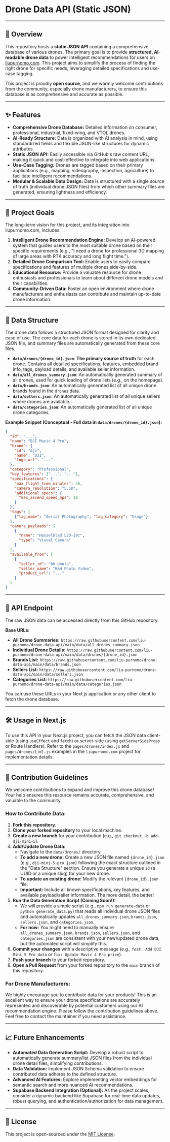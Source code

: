 # Drone Data API (Static JSON)

-----

## 🚀 Overview

This repository hosts a **static JSON API** containing a comprehensive database of various drones. The primary goal is to provide **structured, AI-readable drone data** to power intelligent recommendations for users on [liupurnomo.com](https://liupurnomo.com/). This project aims to simplify the process of finding the right drone for specific needs, leveraging detailed specifications and use-case tagging.

This project is proudly **open source**, and we warmly welcome contributions from the community, especially drone manufacturers, to ensure this database is as comprehensive and accurate as possible.

-----

## ✨ Features

  * **Comprehensive Drone Database:** Detailed information on consumer, professional, industrial, fixed-wing, and VTOL drones.
  * **AI-Ready Structure:** Data is organized with AI analysis in mind, using standardized fields and flexible JSON-like structures for dynamic attributes.
  * **Static JSON API:** Easily accessible via GitHub's raw content URL, making it quick and cost-effective to integrate into web applications.
  * **Use-Case Tagging:** Drones are tagged based on their primary applications (e.g., mapping, videography, inspection, agriculture) to facilitate intelligent recommendations.
  * **Modular & Scalable Data Design:** Data is structured with a single source of truth (individual drone JSON files) from which other summary files are generated, ensuring lightness and efficiency.

-----

## 🎯 Project Goals

The long-term vision for this project, and its integration into liupurnomo.com, includes:

1.  **Intelligent Drone Recommendation Engine:** Develop an AI-powered system that guides users to the most suitable drone based on their specific requirements (e.g., "I need a drone for professional 3D mapping of large areas with RTK accuracy and long flight time.").
2.  **Detailed Drone Comparison Tool:** Enable users to easily compare specifications and features of multiple drones side-by-side.
3.  **Educational Resource:** Provide a valuable resource for drone enthusiasts and professionals to learn about different drone models and their capabilities.
4.  **Community-Driven Data:** Foster an open environment where drone manufacturers and enthusiasts can contribute and maintain up-to-date drone information.

-----

## 📂 Data Structure

The drone data follows a structured JSON format designed for clarity and ease of use. The core data for each drone is stored in its own dedicated JSON file, and summary files are automatically generated from these core files.

  * **`data/drones/{drone_id}.json`**: **The primary source of truth** for each drone. Contains all detailed specifications, features, embedded brand info, tags, payload details, and available seller information.
  * **`data/all_drones_summary.json`**: An automatically generated summary of all drones, used for quick loading of drone lists (e.g., on the homepage).
  * **`data/brands.json`**: An automatically generated list of all unique drone brands found in the `drones` data.
  * **`data/sellers.json`**: An automatically generated list of all unique sellers where drones are available.
  * **`data/categories.json`**: An automatically generated list of all unique drone categories.

**Example Snippet (Conceptual - Full data in `data/drones/{drone_id}.json`):**

```json
{
  "id": "...",
  "name": "DJI Mavic 4 Pro",
  "brand": {
    "id": "dji",
    "name": "DJI",
    "logo_url": "..."
  },
  "category": "Professional",
  "key_features": ["...", "..."],
  "specifications": {
    "max_flight_time_minutes": 46,
    "camera_resolution": "5.1K",
    "additional_specs": {
      "max_ascend_speed_mps": 10
    }
  },
  "tags": [
    {"tag_name": "Aerial Photography", "tag_category": "Usage"}
  ],
  "camera_payloads": [
    {
      "name": "Hasselblad L2D-20c",
      "type": "Visual Camera"
    }
  ],
  "available_from": [
    {
      "seller_id": "bh-photo",
      "seller_name": "B&H Photo Video",
      "product_url": "..."
    }
  ]
}
```

-----

## 🔗 API Endpoint

The raw JSON data can be accessed directly from this GitHub repository.

**Base URLs:**

  * **All Drone Summaries:** `https://raw.githubusercontent.com/liu-purnomo/drone-data-api/main/data/all_drones_summary.json`
  * **Individual Drone Details:** `https://raw.githubusercontent.com/liu-purnomo/drone-data-api/main/data/drones/{drone_id}.json`
  * **Brands List:** `https://raw.githubusercontent.com/liu-purnomo/drone-data-api/main/data/brands.json`
  * **Sellers List:** `https://raw.githubusercontent.com/liu-purnomo/drone-data-api/main/data/sellers.json`
  * **Categories List:** `https://raw.githubusercontent.com/liu-purnomo/drone-data-api/main/data/categories.json`

You can use these URLs in your Next.js application or any other client to fetch the drone database.

-----

## 🛠️ Usage in Next.js

To use this API in your Next.js project, you can fetch the JSON data client-side (using `useEffect` and `fetch`) or server-side (using `getServerSideProps` or Route Handlers). Refer to the `pages/drones/index.js` and `pages/drones/[id].js` examples in the `liupurnomo.com` project for implementation details.

-----

## 🤝 Contribution Guidelines

We welcome contributions to expand and improve this drone database\! Your help ensures this resource remains accurate, comprehensive, and valuable to the community.

### How to Contribute Data:

1.  **Fork this repository.**
2.  **Clone your forked repository** to your local machine.
3.  **Create a new branch** for your contribution (e.g., `git checkout -b add-dji-mini-5`).
4.  **Add/Update Drone Data:**
      * Navigate to the `data/drones/` directory.
      * **To add a new drone:** Create a new JSON file named `{drone_id}.json` (e.g., `dji-mini-5-pro.json`) following the exact structure outlined in the "Data Structure" section. Ensure you generate a unique `id` (a UUID or a unique slug) for your new drone.
      * **To update an existing drone:** Modify the relevant `{drone_id}.json` file.
      * **Important:** Include all known specifications, key features, and available payload/seller information. The more detail, the better\!
5.  **Run the Data Generation Script (Coming Soon\!):**
      * We will provide a simple script (e.g., `npm run generate-data` or `python generate_data.py`) that reads all individual drone JSON files and automatically updates `all_drones_summary.json`, `brands.json`, `sellers.json`, and `categories.json`.
      * **For now:** You might need to manually ensure `all_drones_summary.json`, `brands.json`, `sellers.json`, and `categories.json` are consistent with your new/updated drone data, but the automated script will simplify this.
6.  **Commit your changes** with a descriptive message (e.g., `feat: Add DJI Mini 5 Pro data` or `fix: Update Mavic 4 Pro price`).
7.  **Push your branch** to your forked repository.
8.  **Open a Pull Request** from your forked repository to the `main` branch of this repository.

### For Drone Manufacturers:

We highly encourage you to contribute data for your products\! This is an excellent way to ensure your drone specifications are accurately represented and discoverable by potential customers using our AI recommendation engine. Please follow the contribution guidelines above. Feel free to contact the maintainer if you need assistance.

-----

## 📈 Future Enhancements

  * **Automated Data Generation Script:** Develop a robust script to automatically generate summary/list JSON files from the individual drone detail files, simplifying contributions.
  * **Data Validation:** Implement JSON Schema validation to ensure contributed data adheres to the defined structure.
  * **Advanced AI Features:** Explore implementing vector embeddings for semantic search and more nuanced AI recommendations.
  * **Supabase Backend Integration (Optional):** As the project scales, consider a dynamic backend like Supabase for real-time data updates, robust querying, and authentication/authorization for data management.

-----

## 📄 License

This project is open-sourced under the [MIT License](LICENSE).
